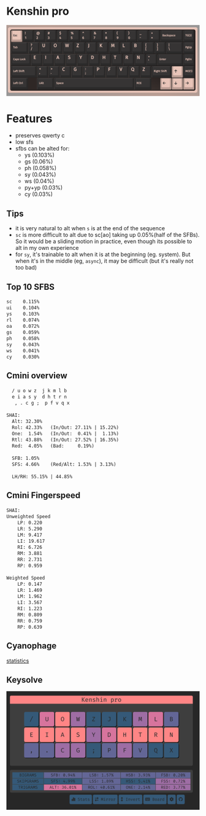 # Kenshin pro

![](./assets/via-kenshin-pro.png)

# Features
- preserves qwerty c
- low sfs
- sfbs can be alted for:
  - ys (0.103%) 
  - gs (0.06%)
  - ph (0.058%)
  - sy (0.043%) 
  - ws (0.04%)
  - py+yp (0.03%)
  - cy (0.03%)


## Tips
- it is very natural to alt when `s` is at the end of the sequence
- `sc` is more difficult to alt due to sc[ao] taking up 0.05%(half of the SFBs). So it would be a sliding motion in practice, even though its possible to alt in my own experience
- for `sy`, it's trainable to alt when it is at the beginning (eg. system). But when it's in the middle (eg, `async`), it may be difficult (but it's really not too bad)

## Top 10 SFBS

```
sc    0.115%
ui    0.104%
ys    0.103%
rl    0.074%
oa    0.072%
gs    0.059%
ph    0.058%
sy    0.043%
ws    0.041%
cy    0.030%
```

## Cmini overview

```
  / u o w z  j k m l b
  e i a s y  d h t r n
   , . c g ;  p f v q x

SHAI:
  Alt: 32.30%
  Rol: 42.33%   (In/Out: 27.11% | 15.22%)
  One:  1.54%   (In/Out:  0.41% |  1.13%)
  Rtl: 43.88%   (In/Out: 27.52% | 16.35%)
  Red:  4.05%   (Bad:     0.19%)

  SFB: 1.05%
  SFS: 4.66%    (Red/Alt: 1.53% | 3.13%)

  LH/RH: 55.15% | 44.85%
```


## Cmini Fingerspeed

```
SHAI:
Unweighted Speed
    LP: 0.220
    LR: 5.290
    LM: 9.417
    LI: 19.617
    RI: 6.726
    RM: 3.881
    RR: 2.731
    RP: 0.959

Weighted Speed
    LP: 0.147
    LR: 1.469
    LM: 1.962
    LI: 3.567
    RI: 1.223
    RM: 0.809
    RR: 0.759
    RP: 0.639
```


## Cyanophage
[statistics](https://cyanophage.github.io/playground.html?lan=english&layout=%2Fuowzjkmlb-eiasydhtrn%27%2C.cg%3Bpfvqx%5C%5E&mode=iso)


## Keysolve

![](./assets/keysolve-kenshin-pro.png)
